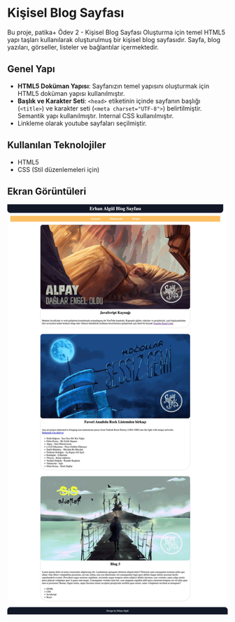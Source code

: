 # Kişisel Blog Sayfası

Bu proje, patika+ Ödev 2 - Kişisel Blog Sayfası Oluşturma için temel HTML5 yapı taşları kullanılarak oluşturulmuş bir kişisel blog sayfasıdır. Sayfa, blog yazıları, görseller, listeler ve bağlantılar içermektedir.

## Genel Yapı

- **HTML5 Doküman Yapısı**: Sayfanızın temel yapısını oluşturmak için HTML5 doküman yapısı kullanılmıştır.
- **Başlık ve Karakter Seti**: `<head>` etiketinin içinde sayfanın başlığı (`<title>`) ve karakter seti (`<meta charset="UTF-8">`) belirtilmiştir. Semantik yapı kullanılmıştır. Internal CSS kullanılmıştır.
- Linkleme olarak youtube sayfaları seçilmiştir.

## Kullanılan Teknolojiler

- HTML5
- CSS (Stil düzenlemeleri için)

## Ekran Görüntüleri
  ![Ödev-2](../HTML/assets/odev-2-blog.jpg)
